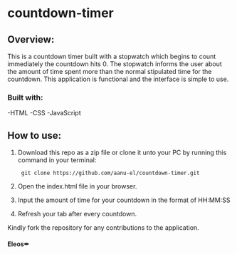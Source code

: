 # countdown-timer

## Overview:

This is a countdown timer built with a stopwatch which begins to count immediately the countdown hits 0. The stopwatch informs the user about the amount of time spent more than the normal stipulated time for the countdown. 
This application is functional and the interface is simple to use.  

### Built with:
-HTML
-CSS
-JavaScript

## How to use:
1. Download this repo as a zip file or clone it unto your PC by running this command in your terminal:

        git clone https://github.com/aanu-el/countdown-timer.git

2. Open the index.html file in your browser.
3. Input the amount of time for your countdown in the format of HH:MM:SS
4. Refresh your tab after every countdown. 

Kindly fork the repository for any contributions to the application.

#### Eleos✒
